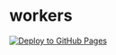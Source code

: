 # workers
[![Deploy to GitHub Pages](https://github.com/rada-fairadova/workers/actions/workflows/blank.yml/badge.svg)](https://github.com/rada-fairadova/wokers/actions/workflows/blank.yml)